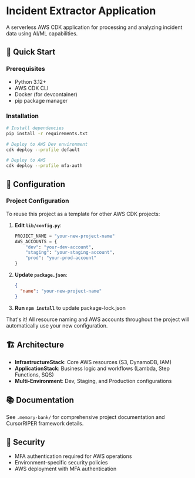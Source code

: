 # Incident Extractor Application

A serverless AWS CDK application for processing and analyzing incident data using AI/ML capabilities.

## 🚀 Quick Start

### Prerequisites
- Python 3.12+
- AWS CDK CLI
- Docker (for devcontainer)
- pip package manager

### Installation
```bash
# Install dependencies
pip install -r requirements.txt

# Deploy to AWS Dev environment
cdk deploy --profile default

# Deploy to AWS
cdk deploy --profile mfa-auth
```

## 🔧 Configuration

### Project Configuration
To reuse this project as a template for other AWS CDK projects:

1. **Edit `lib/config.py`**:
   ```python
   PROJECT_NAME = "your-new-project-name"
   AWS_ACCOUNTS = {
       "dev": "your-dev-account",
       "staging": "your-staging-account", 
       "prod": "your-prod-account"
   }
   ```

2. **Update `package.json`**:
   ```json
   {
     "name": "your-new-project-name"
   }
   ```

3. **Run `npm install`** to update package-lock.json

That's it! All resource naming and AWS accounts throughout the project will automatically use your new configuration.

## 🏗️ Architecture

- **InfrastructureStack**: Core AWS resources (S3, DynamoDB, IAM)
- **ApplicationStack**: Business logic and workflows (Lambda, Step Functions, SQS)
- **Multi-Environment**: Dev, Staging, and Production configurations

## 📚 Documentation

See `.memory-bank/` for comprehensive project documentation and CursorRIPER framework details.

## 🔐 Security

- MFA authentication required for AWS operations
- Environment-specific security policies
- AWS deployment with MFA authentication